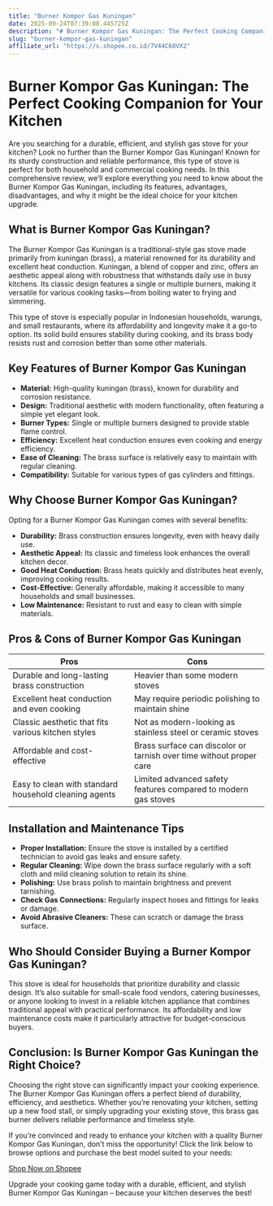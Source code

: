 ```yaml
---
title: "Burner Kompor Gas Kuningan"
date: 2025-09-24T07:39:08.445725Z
description: "# Burner Kompor Gas Kuningan: The Perfect Cooking Companion for Your Kitchen..."
slug: "burner-kompor-gas-kuningan"
affiliate_url: "https://s.shopee.co.id/7V44C68VX2"
---
```

# Burner Kompor Gas Kuningan: The Perfect Cooking Companion for Your Kitchen

Are you searching for a durable, efficient, and stylish gas stove for your kitchen? Look no further than the Burner Kompor Gas Kuningan! Known for its sturdy construction and reliable performance, this type of stove is perfect for both household and commercial cooking needs. In this comprehensive review, we’ll explore everything you need to know about the Burner Kompor Gas Kuningan, including its features, advantages, disadvantages, and why it might be the ideal choice for your kitchen upgrade.

## What is Burner Kompor Gas Kuningan?

The Burner Kompor Gas Kuningan is a traditional-style gas stove made primarily from kuningan (brass), a material renowned for its durability and excellent heat conduction. Kuningan, a blend of copper and zinc, offers an aesthetic appeal along with robustness that withstands daily use in busy kitchens. Its classic design features a single or multiple burners, making it versatile for various cooking tasks—from boiling water to frying and simmering.

This type of stove is especially popular in Indonesian households, warungs, and small restaurants, where its affordability and longevity make it a go-to option. Its solid build ensures stability during cooking, and its brass body resists rust and corrosion better than some other materials.

## Key Features of Burner Kompor Gas Kuningan

- **Material:** High-quality kuningan (brass), known for durability and corrosion resistance.
- **Design:** Traditional aesthetic with modern functionality, often featuring a simple yet elegant look.
- **Burner Types:** Single or multiple burners designed to provide stable flame control.
- **Efficiency:** Excellent heat conduction ensures even cooking and energy efficiency.
- **Ease of Cleaning:** The brass surface is relatively easy to maintain with regular cleaning.
- **Compatibility:** Suitable for various types of gas cylinders and fittings.

## Why Choose Burner Kompor Gas Kuningan?

Opting for a Burner Kompor Gas Kuningan comes with several benefits:

- **Durability:** Brass construction ensures longevity, even with heavy daily use.
- **Aesthetic Appeal:** Its classic and timeless look enhances the overall kitchen decor.
- **Good Heat Conduction:** Brass heats quickly and distributes heat evenly, improving cooking results.
- **Cost-Effective:** Generally affordable, making it accessible to many households and small businesses.
- **Low Maintenance:** Resistant to rust and easy to clean with simple materials.

## Pros & Cons of Burner Kompor Gas Kuningan

| Pros                                                | Cons                                          |
|-----------------------------------------------------|----------------------------------------------|
| Durable and long-lasting brass construction       | Heavier than some modern stoves             |
| Excellent heat conduction and even cooking        | May require periodic polishing to maintain shine |
| Classic aesthetic that fits various kitchen styles | Not as modern-looking as stainless steel or ceramic stoves |
| Affordable and cost-effective                     | Brass surface can discolor or tarnish over time without proper care |
| Easy to clean with standard household cleaning agents | Limited advanced safety features compared to modern gas stoves |

## Installation and Maintenance Tips

- **Proper Installation:** Ensure the stove is installed by a certified technician to avoid gas leaks and ensure safety.
- **Regular Cleaning:** Wipe down the brass surface regularly with a soft cloth and mild cleaning solution to retain its shine.
- **Polishing:** Use brass polish to maintain brightness and prevent tarnishing.
- **Check Gas Connections:** Regularly inspect hoses and fittings for leaks or damage.
- **Avoid Abrasive Cleaners:** These can scratch or damage the brass surface.

## Who Should Consider Buying a Burner Kompor Gas Kuningan?

This stove is ideal for households that prioritize durability and classic design. It’s also suitable for small-scale food vendors, catering businesses, or anyone looking to invest in a reliable kitchen appliance that combines traditional appeal with practical performance. Its affordability and low maintenance costs make it particularly attractive for budget-conscious buyers.

## Conclusion: Is Burner Kompor Gas Kuningan the Right Choice?

Choosing the right stove can significantly impact your cooking experience. The Burner Kompor Gas Kuningan offers a perfect blend of durability, efficiency, and aesthetics. Whether you’re renovating your kitchen, setting up a new food stall, or simply upgrading your existing stove, this brass gas burner delivers reliable performance and timeless style.

If you’re convinced and ready to enhance your kitchen with a quality Burner Kompor Gas Kuningan, don’t miss the opportunity! Click the link below to browse options and purchase the best model suited to your needs:

[Shop Now on Shopee](https://s.shopee.co.id/7V44C68VX2)

Upgrade your cooking game today with a durable, efficient, and stylish Burner Kompor Gas Kuningan – because your kitchen deserves the best!